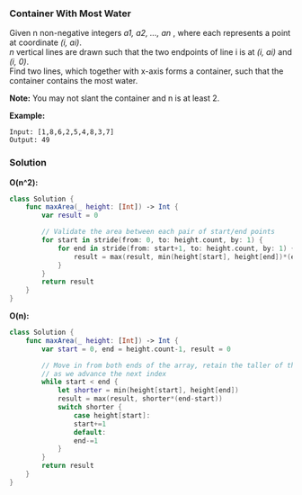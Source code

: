 
### Container With Most Water

Given n non-negative integers *a1, a2, ..., an* , where each represents a point at coordinate *(i, ai)*.</br> 
*n* vertical lines are drawn such that the two endpoints of line i is at *(i, ai)* and *(i, 0)*.</br> 
Find two lines, which together with x-axis forms a container, such that the container contains the most water.

__Note:__ You may not slant the container and n is at least 2.

__Example:__
```
Input: [1,8,6,2,5,4,8,3,7]
Output: 49
```

### Solution
__O(n^2):__
```Swift
class Solution {
    func maxArea(_ height: [Int]) -> Int {
        var result = 0

        // Validate the area between each pair of start/end points
        for start in stride(from: 0, to: height.count, by: 1) {
            for end in stride(from: start+1, to: height.count, by: 1) {
                result = max(result, min(height[start], height[end])*(end-start))
            }
        }
        return result
    }
}
```
__O(n):__
```Swift
class Solution {
    func maxArea(_ height: [Int]) -> Int {
        var start = 0, end = height.count-1, result = 0

        // Move in from both ends of the array, retain the taller of the two endpoints
        // as we advance the next index
        while start < end {
            let shorter = min(height[start], height[end])
            result = max(result, shorter*(end-start))
            switch shorter {
                case height[start]:
                start+=1
                default:
                end-=1
            }
        }
        return result
    }
}
```
